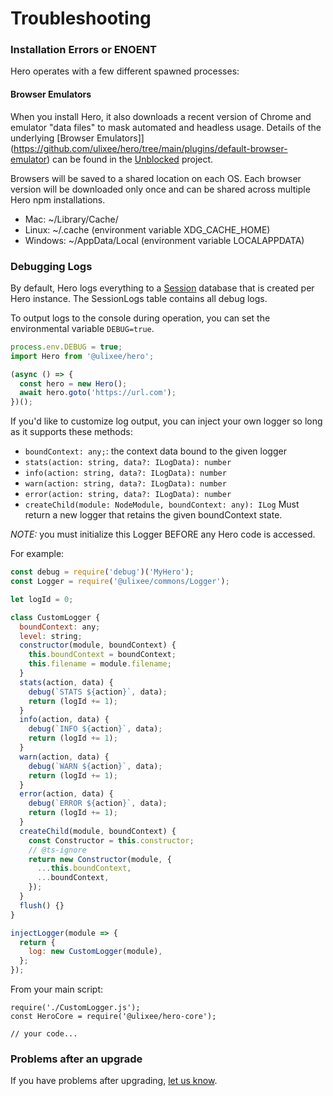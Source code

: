 # Troubleshooting

### Installation Errors or ENOENT

Hero operates with a few different spawned processes:

#### Browser Emulators

When you install Hero, it also downloads a recent version of Chrome and emulator "data files" to mask automated and headless usage. Details of the underlying [Browser Emulators]](https://github.com/ulixee/hero/tree/main/plugins/default-browser-emulator) can be found in the [Unblocked](https://github.com/ulixee/unblocked) project.

Browsers will be saved to a shared location on each OS. Each browser version will be downloaded only once and can be shared across multiple Hero npm installations.

- Mac: ~/Library/Cache/
- Linux: ~/.cache (environment variable XDG_CACHE_HOME)
- Windows: ~/AppData/Local (environment variable LOCALAPPDATA)

### Debugging Logs

By default, Hero logs everything to a [Session](../advanced-concepts/sessions.md) database that is created per Hero instance. The SessionLogs table contains all debug logs.

To output logs to the console during operation, you can set the environmental variable `DEBUG=true`.

```js
process.env.DEBUG = true;
import Hero from '@ulixee/hero';

(async () => {
  const hero = new Hero();
  await hero.goto('https://url.com');
})();
```

If you'd like to customize log output, you can inject your own logger so long as it supports these methods:
- `boundContext: any;`: the context data bound to the given logger
- `stats(action: string, data?: ILogData): number`
- `info(action: string, data?: ILogData): number`
- `warn(action: string, data?: ILogData): number`
- `error(action: string, data?: ILogData): number`
- `createChild(module: NodeModule, boundContext: any): ILog` Must return a new logger that retains the given boundContext state.


_*NOTE:*_ you must initialize this Logger BEFORE any Hero code is accessed.

For example:

```js
const debug = require('debug')('MyHero');
const Logger = require('@ulixee/commons/Logger');

let logId = 0;

class CustomLogger {
  boundContext: any;
  level: string;
  constructor(module, boundContext) {
    this.boundContext = boundContext;
    this.filename = module.filename;
  }
  stats(action, data) {
    debug(`STATS ${action}`, data);
    return (logId += 1);
  }
  info(action, data) {
    debug(`INFO ${action}`, data);
    return (logId += 1);
  }
  warn(action, data) {
    debug(`WARN ${action}`, data);
    return (logId += 1);
  }
  error(action, data) {
    debug(`ERROR ${action}`, data);
    return (logId += 1);
  }
  createChild(module, boundContext) {
    const Constructor = this.constructor;
    // @ts-ignore
    return new Constructor(module, {
      ...this.boundContext,
      ...boundContext,
    });
  }
  flush() {}
}

injectLogger(module => {
  return {
    log: new CustomLogger(module),
  };
});
```

From your main script:

```
require('./CustomLogger.js');
const HeroCore = require('@ulixee/hero-core');

// your code...

```

### Problems after an upgrade

If you have problems after upgrading, [let us know](https://github.com/ulixee/hero/issues).
